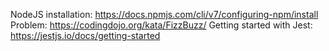 NodeJS installation: https://docs.npmjs.com/cli/v7/configuring-npm/install 
Problem: https://codingdojo.org/kata/FizzBuzz/
Getting started with Jest: https://jestjs.io/docs/getting-started
